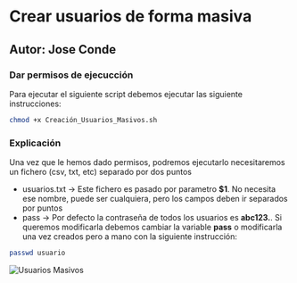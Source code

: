 # Crear usuarios de forma masiva
## Autor: Jose Conde 

### Dar permisos de ejecucción
Para ejecutar el siguiente script debemos ejecutar las siguiente instrucciones: 
```bash
chmod +x Creación_Usuarios_Masivos.sh
```
### Explicación 
Una vez que le hemos dado permisos, podremos ejecutarlo necesitaremos un fichero (csv, txt, etc) separado por dos puntos
- usuarios.txt -> Este fichero es pasado por parametro **$1**. No necesita ese nombre, puede ser cualquiera, pero los campos deben ir separados por puntos
- pass -> Por defecto la contraseña de todos los usuarios es **abc123.**. Si queremos modificarla debemos cambiar la variable **pass** o modificarla una vez creados pero a mano con la siguiente instrucción:
```bash
passwd usuario
``` 
![Usuarios Masivos](https://github.com/conde26/Bash-Scripts/blob/main/Gesti%C3%B3n%20Usuarios/Usuarios%20Masivos/explic.PNG)

